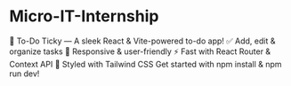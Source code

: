 # Micro-IT-Internship
🚀 To-Do Ticky — A sleek React &amp; Vite-powered to-do app! ✅ Add, edit &amp; organize tasks 📱 Responsive &amp; user-friendly ⚡ Fast with React Router &amp; Context API 🎨 Styled with Tailwind CSS Get started with npm install &amp; npm run dev!
